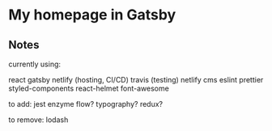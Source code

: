 # My homepage in Gatsby

## Notes

currently using:

react
gatsby
netlify (hosting, CI/CD)
travis (testing)
netlify cms
eslint
prettier
styled-components
react-helmet
font-awesome

to add:
jest
enzyme
flow?
typography?
redux?

to remove:
lodash
